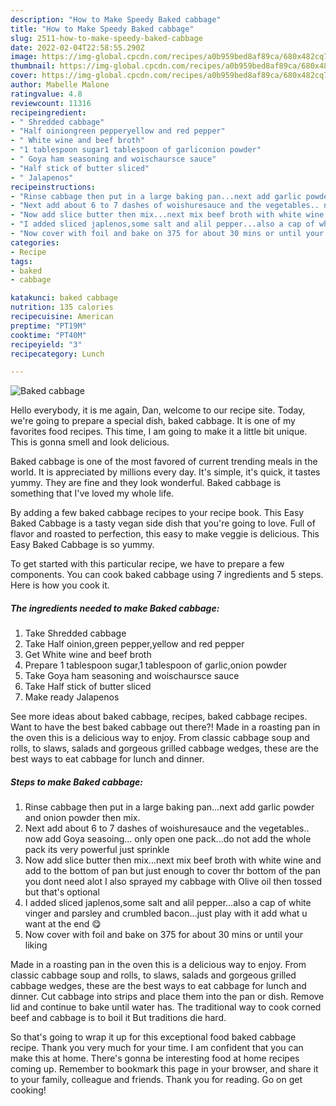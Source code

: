 ```yaml
---
description: "How to Make Speedy Baked cabbage"
title: "How to Make Speedy Baked cabbage"
slug: 2511-how-to-make-speedy-baked-cabbage
date: 2022-02-04T22:58:55.290Z
image: https://img-global.cpcdn.com/recipes/a0b959bed8af89ca/680x482cq70/baked-cabbage-recipe-main-photo.jpg
thumbnail: https://img-global.cpcdn.com/recipes/a0b959bed8af89ca/680x482cq70/baked-cabbage-recipe-main-photo.jpg
cover: https://img-global.cpcdn.com/recipes/a0b959bed8af89ca/680x482cq70/baked-cabbage-recipe-main-photo.jpg
author: Mabelle Malone
ratingvalue: 4.8
reviewcount: 11316
recipeingredient:
- " Shredded cabbage"
- "Half oiniongreen pepperyellow and red pepper"
- " White wine and beef broth"
- "1 tablespoon sugar1 tablespoon of garliconion powder"
- " Goya ham seasoning and woischaursce sauce"
- "Half stick of butter sliced"
- " Jalapenos"
recipeinstructions:
- "Rinse cabbage then put in a large baking pan...next add garlic powder and onion powder then mix."
- "Next add about 6 to 7 dashes of woishuresauce and the vegetables.. now add Goya seasoing... only open one pack...do not add the whole pack its very powerful just sprinkle"
- "Now add slice butter then mix...next mix beef broth with white wine and add to the bottom of pan but just enough to cover thr bottom of the pan you dont need alot I also sprayed my cabbage with Olive oil then tossed but that's optional"
- "I added sliced japlenos,some salt and alil pepper...also a cap of white vinger and parsley and crumbled bacon...just play with it add what u want at the end 😋"
- "Now cover with foil and bake on 375 for about 30 mins or until your liking"
categories:
- Recipe
tags:
- baked
- cabbage

katakunci: baked cabbage 
nutrition: 135 calories
recipecuisine: American
preptime: "PT19M"
cooktime: "PT40M"
recipeyield: "3"
recipecategory: Lunch

---
```



![Baked cabbage](https://img-global.cpcdn.com/recipes/a0b959bed8af89ca/680x482cq70/baked-cabbage-recipe-main-photo.jpg)

Hello everybody, it is me again, Dan, welcome to our recipe site. Today, we're going to prepare a special dish, baked cabbage. It is one of my favorites food recipes. This time, I am going to make it a little bit unique. This is gonna smell and look delicious.

Baked cabbage is one of the most favored of current trending meals in the world. It is appreciated by millions every day. It's simple, it's quick, it tastes yummy. They are fine and they look wonderful. Baked cabbage is something that I've loved my whole life.

By adding a few baked cabbage recipes to your recipe book. This Easy Baked Cabbage is a tasty vegan side dish that you're going to love. Full of flavor and roasted to perfection, this easy to make veggie is delicious. This Easy Baked Cabbage is so yummy.


To get started with this particular recipe, we have to prepare a few components. You can cook baked cabbage using 7 ingredients and 5 steps. Here is how you cook it.

<!--inarticleads1-->

##### The ingredients needed to make Baked cabbage:

1. Take  Shredded cabbage
1. Take Half oinion,green pepper,yellow and red pepper
1. Get  White wine and beef broth
1. Prepare 1 tablespoon sugar,1 tablespoon of garlic,onion powder
1. Take  Goya ham seasoning and woischaursce sauce
1. Take Half stick of butter sliced
1. Make ready  Jalapenos


See more ideas about baked cabbage, recipes, baked cabbage recipes. Want to have the best baked cabbage out there?! Made in a roasting pan in the oven this is a delicious way to enjoy. From classic cabbage soup and rolls, to slaws, salads and gorgeous grilled cabbage wedges, these are the best ways to eat cabbage for lunch and dinner. 

<!--inarticleads2-->

##### Steps to make Baked cabbage:

1. Rinse cabbage then put in a large baking pan...next add garlic powder and onion powder then mix.
1. Next add about 6 to 7 dashes of woishuresauce and the vegetables.. now add Goya seasoing... only open one pack...do not add the whole pack its very powerful just sprinkle
1. Now add slice butter then mix...next mix beef broth with white wine and add to the bottom of pan but just enough to cover thr bottom of the pan you dont need alot I also sprayed my cabbage with Olive oil then tossed but that's optional
1. I added sliced japlenos,some salt and alil pepper...also a cap of white vinger and parsley and crumbled bacon...just play with it add what u want at the end 😋
1. Now cover with foil and bake on 375 for about 30 mins or until your liking


Made in a roasting pan in the oven this is a delicious way to enjoy. From classic cabbage soup and rolls, to slaws, salads and gorgeous grilled cabbage wedges, these are the best ways to eat cabbage for lunch and dinner. Cut cabbage into strips and place them into the pan or dish. Remove lid and continue to bake until water has. The traditional way to cook corned beef and cabbage is to boil it But traditions die hard. 

So that's going to wrap it up for this exceptional food baked cabbage recipe. Thank you very much for your time. I am confident that you can make this at home. There's gonna be interesting food at home recipes coming up. Remember to bookmark this page in your browser, and share it to your family, colleague and friends. Thank you for reading. Go on get cooking!
